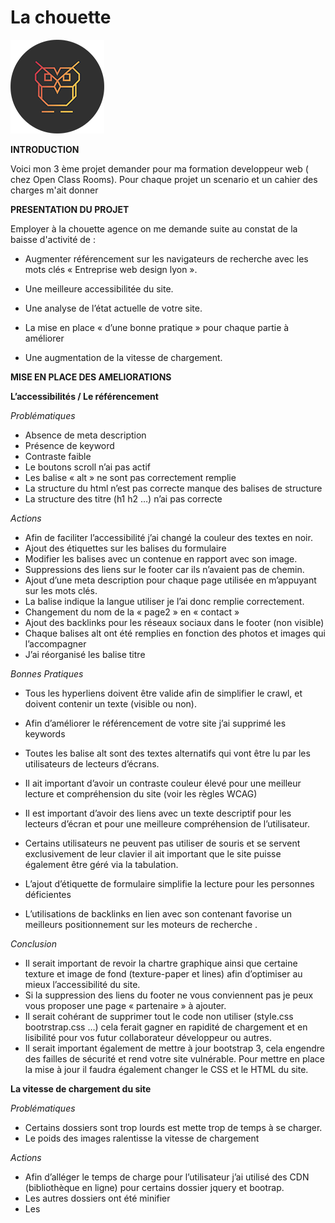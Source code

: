 <h1>La chouette</h1>

![](img/logo.png)

**INTRODUCTION**

<p>Voici mon 3 ème projet demander pour ma formation developpeur web ( chez Open Class Rooms). 
Pour chaque projet un scenario et un cahier des charges m'ait donner</p>

**PRESENTATION DU PROJET**

<p> Employer à la chouette agence on me demande suite au constat de la baisse d'activité de : 

-	Augmenter référencement sur les navigateurs de recherche avec les mots clés « Entreprise web design lyon ».
 
-	Une meilleure accessibilitée du site. 

-	Une analyse de l’état actuelle de votre site. 

-	La mise en place « d’une bonne pratique » pour chaque partie à améliorer 

-	Une augmentation de la vitesse de chargement. 
</p> 

**MISE EN PLACE DES AMELIORATIONS**

**L’accessibilités / Le référencement**

*Problématiques*
- Absence de meta description 
- Présence de keyword
- Contraste faible 
- Le boutons scroll n’ai pas actif
- Les balise « alt » ne sont pas correctement remplie 
- La structure du html n’est pas correcte manque des balises de structure
- La structure des titre (h1 h2 …) n’ai pas correcte 

*Actions*
- Afin de faciliter l’accessibilité j’ai changé la couleur des textes en noir.
- Ajout des étiquettes sur les balises du formulaire
- Modifier les balises <alt> avec un contenue en rapport avec son image.
- Suppressions des liens sur le footer car ils n’avaient pas de chemin. 
- Ajout d’une meta description pour chaque page utilisée en m’appuyant sur les mots clés. 
- La balise <lang> indique la langue utiliser je l’ai donc remplie correctement. 
- Changement du nom de la « page2 » en « contact »
- Ajout des backlinks pour les réseaux sociaux dans le footer (non visible) 
- Chaque balises alt ont été remplies en fonction des photos et images qui l’accompagner 
- J’ai réorganisé les balise titre 

*Bonnes Pratiques*
- Tous les hyperliens doivent être valide afin de simplifier le crawl, et doivent contenir un texte (visible ou non). 
- Afin d’améliorer le référencement de votre site j’ai supprimé les keywords 
- Toutes les balise alt sont des textes alternatifs qui vont être lu par les utilisateurs de lecteurs d’écrans. 
- Il ait important d’avoir un contraste couleur élevé pour une meilleur lecture et compréhension du site (voir les règles WCAG)
- Il est important d’avoir des liens avec un texte descriptif pour les lecteurs d’écran et pour une meilleure compréhension de l’utilisateur. 
- Certains utilisateurs ne peuvent pas utiliser de souris et se servent exclusivement de leur clavier il ait important que le site puisse également être géré via la tabulation. 

- L’ajout d’étiquette de formulaire simplifie la lecture pour les personnes déficientes
- L’utilisations de backlinks en lien avec son contenant favorise un meilleurs positionnement sur les moteurs de recherche . 

*Conclusion* 
- Il serait important de revoir la chartre graphique ainsi que certaine texture et image de fond (texture-paper et lines) afin d’optimiser au mieux l’accessibilité du site.
- Si la suppression des liens du footer ne vous conviennent pas je peux vous proposer une page « partenaire » à ajouter.
- Il serait cohérant de supprimer tout le code non utiliser (style.css bootrstrap.css …) cela ferait gagner en rapidité de chargement et en lisibilité pour vos futur collaborateur développeur ou autres.
- Il serait important également de mettre à jour bootstrap 3, cela engendre des failles de sécurité et rend votre site vulnérable. Pour mettre en place la mise à jour il faudra également changer le CSS et le HTML du site.  


**La vitesse de chargement du site**

*Problématiques*
- Certains dossiers sont trop lourds est mette trop de temps à se charger.
- Le poids des images ralentisse la vitesse de chargement 

*Actions*
- Afin d’alléger le temps de charge pour l’utilisateur j’ai utilisé des CDN (bibliothèque en ligne) pour certains dossier jquery et bootrap. 
 - Les autres dossiers ont été minifier 
- Les <script >sont placer en fin de pages 
- Les images et photos étant trop lourde à charger Je les ai donc compresser via tini.png 
- Certaine image n’était pas à la même taille ce qui rendait un visuel sur certains formats d’écran différents. Certaine ont donc été également redimensionner via resize.imageonline

*Bonne Pratique* 
- Il ait importante de compresser, minifier, ou faire importer par l’utilisateur tous ce qui peux l’être (image, fichier…) de nombreux outils existe (GRIMP, Photos shop, gulp,kraken image Optimizer …)

*Conclusion*
- La mise ne place de cache augmentera la rapidité de chargement de votre site.

**CCL ET REMERCIEMENT**
<p> Un projet interessant qui permet va me permettre d'avoire une approche differentes pour mes autres projets . </p>